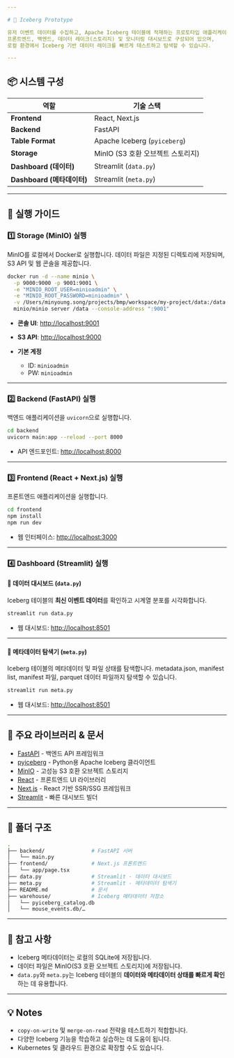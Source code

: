 ```yaml
---

# 🧊 Iceberg Prototype

유저 이벤트 데이터를 수집하고, Apache Iceberg 테이블에 적재하는 프로토타입 애플리케이션입니다.
프론트엔드, 백엔드, 데이터 레이크(스토리지) 및 모니터링 대시보드로 구성되어 있으며,
로컬 환경에서 Iceberg 기반 데이터 레이크를 빠르게 테스트하고 탐색할 수 있습니다.

---
```


## 📦 시스템 구성

| 역할                    | 기술 스택                        |
| --------------------- | ---------------------------- |
| **Frontend**          | React, Next.js               |
| **Backend**           | FastAPI                      |
| **Table Format**      | Apache Iceberg (`pyiceberg`) |
| **Storage**           | MinIO (S3 호환 오브젝트 스토리지)      |
| **Dashboard (데이터)**   | Streamlit (`data.py`)        |
| **Dashboard (메타데이터)** | Streamlit (`meta.py`)        |

---

## 🚀 실행 가이드

### 1️⃣ Storage (MinIO) 실행

MinIO를 로컬에서 Docker로 실행합니다.
데이터 파일은 지정된 디렉토리에 저장되며, S3 API 및 웹 콘솔을 제공합니다.

```bash
docker run -d --name minio \
  -p 9000:9000 -p 9001:9001 \
  -e "MINIO_ROOT_USER=minioadmin" \
  -e "MINIO_ROOT_PASSWORD=minioadmin" \
  -v /Users/minyoung.song/projects/bmp/workspace/my-project/data:/data \
  minio/minio server /data --console-address ":9001"
```

* **콘솔 UI**: [http://localhost:9001](http://localhost:9001)
* **S3 API**: [http://localhost:9000](http://localhost:9000)
* **기본 계정**

  * ID: `minioadmin`
  * PW: `minioadmin`

---

### 2️⃣ Backend (FastAPI) 실행

백엔드 애플리케이션을 `uvicorn`으로 실행합니다.

```bash
cd backend
uvicorn main:app --reload --port 8000
```

* API 엔드포인트: [http://localhost:8000](http://localhost:8000)

---

### 3️⃣ Frontend (React + Next.js) 실행

프론트엔드 애플리케이션을 실행합니다.

```bash
cd frontend
npm install
npm run dev
```

* 웹 인터페이스: [http://localhost:3000](http://localhost:3000)

---

### 4️⃣ Dashboard (Streamlit) 실행

#### 🔷 데이터 대시보드 (`data.py`)

Iceberg 테이블의 **최신 이벤트 데이터**를 확인하고 시계열 분포를 시각화합니다.

```bash
streamlit run data.py
```

* 웹 대시보드: [http://localhost:8501](http://localhost:8501)

---

#### 🔷 메타데이터 탐색기 (`meta.py`)

Iceberg 테이블의 메타데이터 및 파일 상태를 탐색합니다.
metadata.json, manifest list, manifest 파일, parquet 데이터 파일까지 탐색할 수 있습니다.

```bash
streamlit run meta.py
```

* 웹 대시보드: [http://localhost:8501](http://localhost:8501)

---

## 🔗 주요 라이브러리 & 문서

* [FastAPI](https://fastapi.tiangolo.com/) - 백엔드 API 프레임워크
* [pyiceberg](https://py.iceberg.apache.org/) - Python용 Apache Iceberg 클라이언트
* [MinIO](https://min.io/) - 고성능 S3 호환 오브젝트 스토리지
* [React](https://reactjs.org/) - 프론트엔드 UI 라이브러리
* [Next.js](https://nextjs.org/) - React 기반 SSR/SSG 프레임워크
* [Streamlit](https://streamlit.io/) - 빠른 대시보드 빌더

---

## 📂 폴더 구조

```bash
.
├── backend/               # FastAPI 서버
│   └── main.py
├── frontend/              # Next.js 프론트엔드
│   └── app/page.tsx
├── data.py                # Streamlit - 데이터 대시보드
├── meta.py                # Streamlit - 메타데이터 탐색기
├── README.md              # 문서
├── warehouse/             # Iceberg 메타데이터 저장소
│   └── pyiceberg_catalog.db
│   └── mouse_events.db/…
```

---

## 📝 참고 사항

* Iceberg 메타데이터는 로컬의 SQLite에 저장됩니다.
* 데이터 파일은 MinIO(S3 호환 오브젝트 스토리지)에 저장됩니다.
* `data.py`와 `meta.py`는 Iceberg 테이블의 **데이터와 메타데이터 상태를 빠르게 확인**하는 데 유용합니다.

---

## 💡 Notes

* `copy-on-write` 및 `merge-on-read` 전략을 테스트하기 적합합니다.
* 다양한 Iceberg 기능을 학습하고 실습하는 데 도움이 됩니다.
* Kubernetes 및 클라우드 환경으로 확장할 수도 있습니다.
